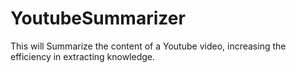 # YoutubeSummarizer
This will Summarize the content of a Youtube video, increasing the efficiency in extracting knowledge.
